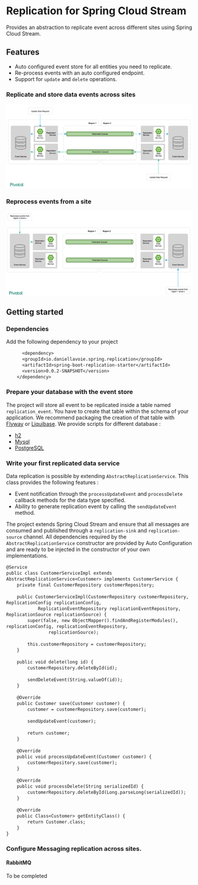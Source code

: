 # Replication for Spring Cloud Stream 

Provides an abstraction to replicate event across different sites using Spring Cloud Stream.

## Features

* Auto configured event store for all entities you need to replicate.
* Re-process events with an auto configured endpoint.
* Support for `update` and `delete` operations.

### Replicate and store data events across sites

![Replicate and store data events across sites](doc/images/replicate-and-store-data-events-across-sites.png)


### Reprocess events from a site

![Reprocess events from a site](doc/images/reprocess-events-from-a-site.png)

## Getting started

### Dependencies

Add the following dependency to your project

```
      <dependency>
	  <groupId>io.daniellavoie.spring.replication</groupId>
	  <artifactId>spring-boot-replication-starter</artifactId>
	  <version>0.0.2-SNAPSHOT</version>
	</dependency>
```

### Prepare your database with the event store

The project will store all event to be replicated inside a table named `replication_event`. You have to create that table within the schema of your application. We recommend packaging the creation of that table with [Flyway](https://docs.spring.io/spring-boot/docs/current/reference/html/howto-database-initialization.html#howto-execute-flyway-database-migrations-on-startup) or [Liquibase](https://docs.spring.io/spring-boot/docs/current/reference/html/howto-database-initialization.html#howto-execute-liquibase-database-migrations-on-startup). We provide scripts for different database :

* [h2](doc/sql-scripts/h2.sql)
* [Mysql](doc/sql-scripts/mysql.sql)
* [PostgreSQL](doc/sql-scripts/postgresql.sql) 

### Write your first replicated data service

Data replication is possible by extending `AbstractReplicationService`. This class provides the following features :

* Event notification through the `processUpdateEvent` and `processDelete` callback methods for the data type specified.
* Ability to generate replication event by calling the `sendUpdateEvent` method.

The project extends Spring Cloud Stream and ensure that all messages are consumed and published through a `replication-sink` and `replication-source` channel.
All dependencies required by the `AbstractReplicationService` constructor are provided by Auto Configuration and are ready to be injected in the constructor of your own implementations.

```
@Service
public class CustomerServiceImpl extends AbstractReplicationService<Customer> implements CustomerService {
	private final CustomerRepository customerRepository;

	public CustomerServiceImpl(CustomerRepository customerRepository, ReplicationConfig replicationConfig,
			ReplicationEventRepository replicationEventRepository, ReplicationSource replicationSource) {
		super(false, new ObjectMapper().findAndRegisterModules(), replicationConfig, replicationEventRepository,
				replicationSource);

		this.customerRepository = customerRepository;
	}

	public void delete(long id) {
		customerRepository.deleteById(id);
		
		sendDeleteEvent(String.valueOf(id));
	}

	@Override
	public Customer save(Customer customer) {
		customer = customerRepository.save(customer);

		sendUpdateEvent(customer);

		return customer;
	}

	@Override
	public void processUpdateEvent(Customer customer) {
		customerRepository.save(customer);
	}

	@Override
	public void processDelete(String serializedId) {
		customerRepository.deleteById(Long.parseLong(serializedId));
	}

	@Override
	public Class<Customer> getEntityClass() {
		return Customer.class;
	}
}
```

### Configure Messaging replication across sites.

#### RabbitMQ

To be completed